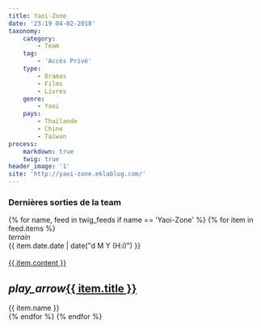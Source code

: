 ```yaml
---
title: Yaoi-Zone
date: '23:19 04-02-2018'
taxonomy:
    category:
        - Team
    tag:
        - 'Accès Privé'
    type:
        - Dramas
        - Films
        - Livres
    genre:
        - Yaoi
    pays:
        - Thaïlande
        - Chine
        - Taïwan
process:
    markdown: true
    twig: true
header_image: '1'
site: 'http://yaoi-zone.eklablog.com/'
---
```


<div class="gap"></div>

<h3>Dernières sorties de la team</h3>



<div class="row">
{% for name, feed in twig_feeds if name == 'Yaoi-Zone' %}
{% for item in feed.items %}
<div class="col s12 m6 l4 xl3">
<div class="card">
<span class="top-icon"><i class="material-icons">terrain</i></span>
<div class="rssincl-itemdate">{{ item.date.date | date("d M Y (H:i)") }}</div><br>
<a href="{{ item.url }}" target="_blank"><div class="item-image">{{ item.content }}</div></a>
 <h2 class="truncate"><i class="tiny material-icons">play_arrow</i><a href="{{ item.url }}" target="_blank">{{ item.title }}</a></h2>
<div class="rssincl-itemfeedtitle">{{ item.name }}</div>
</div>
</div>
{% endfor %}
{% endfor %}
</div>